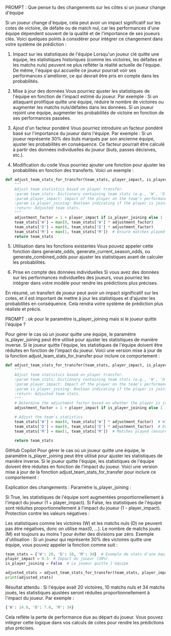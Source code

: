 PROMPT : Que pense tu des changements sur les côtes si un joueur change d'équipe

Si un joueur change d'équipe, cela peut avoir un impact significatif sur les cotes de victoire, de défaite ou de match nul, car les performances d'une équipe dépendent souvent de la qualité et de l'importance de ses joueurs clés. Voici quelques points à considérer pour intégrer ce changement dans votre système de prédiction :

1. Impact sur les statistiques de l'équipe
Lorsqu'un joueur clé quitte une équipe, les statistiques historiques (comme les victoires, les défaites et les matchs nuls) peuvent ne plus refléter la réalité actuelle de l'équipe.
De même, l'équipe qui accueille ce joueur pourrait voir ses performances s'améliorer, ce qui devrait être pris en compte dans les probabilités.

2. Mise à jour des données
Vous pourriez ajuster les statistiques de l'équipe en fonction de l'impact estimé du joueur. Par exemple :
Si un attaquant prolifique quitte une équipe, réduire le nombre de victoires ou augmenter les matchs nuls/défaites dans les données.
Si un joueur rejoint une équipe, augmenter les probabilités de victoire en fonction de ses performances passées.

3. Ajout d'un facteur pondéré
Vous pourriez introduire un facteur pondéré basé sur l'importance du joueur dans l'équipe. Par exemple :
Si un joueur représente 30% des buts marqués par son ancienne équipe, ajuster les probabilités en conséquence.
Ce facteur pourrait être calculé à partir des données individuelles du joueur (buts, passes décisives, etc.).

4. Modification du code
Vous pourriez ajouter une fonction pour ajuster les probabilités en fonction des transferts. Voici un exemple :

```python
def adjust_team_stats_for_transfer(team_stats, player_impact, is_player_joining):
    """
    Adjust team statistics based on player transfer.
    :param team_stats: Dictionary containing team stats (e.g., 'W', 'D', 'M').
    :param player_impact: Impact of the player on the team's performance (e.g., 0.3 for 30%).
    :param is_player_joining: Boolean indicating if the player is joining (True) or leaving (False).
    :return: Adjusted team stats.
    """
    adjustment_factor = 1 + player_impact if is_player_joining else 1 - player_impact
    team_stats['W'] = max(0, team_stats['W'] * adjustment_factor)
    team_stats['D'] = max(0, team_stats['D'] * adjustment_factor)
    team_stats['M'] = max(1, team_stats['M'])  # Ensure matches played is at least 1
    return team_stats
```

5. Utilisation dans les fonctions existantes
Vous pouvez appeler cette fonction dans generate_odds, generate_current_season_odds, ou generate_combined_odds pour ajuster les statistiques avant de calculer les probabilités.

6. Prise en compte des données individuelles
Si vous avez des données sur les performances individuelles des joueurs, vous pourriez les intégrer dans votre modèle pour rendre les prédictions plus précises.

En résumé, un transfert de joueur peut avoir un impact significatif sur les cotes, et il est important de mettre à jour les statistiques et d'ajuster les probabilités en conséquence. Cela rendra votre système de prédiction plus réaliste et précis.

PROMPT : ok pour le paramètre is_player_joining mais si le joueur quitte l'équipe ?

Pour gérer le cas où un joueur quitte une équipe, le paramètre is_player_joining peut être utilisé pour ajuster les statistiques de manière inverse. Si le joueur quitte l'équipe, les statistiques de l'équipe doivent être réduites en fonction de l'impact du joueur. Voici une version mise à jour de la fonction adjust_team_stats_for_transfer pour inclure ce comportement :

```python
def adjust_team_stats_for_transfer(team_stats, player_impact, is_player_joining):
    """
    Adjust team statistics based on player transfer.
    :param team_stats: Dictionary containing team stats (e.g., 'W', 'D', 'M').
    :param player_impact: Impact of the player on the team's performance (e.g., 0.3 for 30%).
    :param is_player_joining: Boolean indicating if the player is joining (True) or leaving (False).
    :return: Adjusted team stats.
    """
    # Determine the adjustment factor based on whether the player is joining or leaving
    adjustment_factor = 1 + player_impact if is_player_joining else 1 - player_impact

    # Adjust the team's statistics
    team_stats['W'] = max(0, team_stats['W'] * adjustment_factor)  # Wins
    team_stats['D'] = max(0, team_stats['D'] * adjustment_factor)  # Draws
    team_stats['M'] = max(1, team_stats['M'])  # Matches played (ensure it's at least 1)

    return team_stats
```


GitHub Copilot
Pour gérer le cas où un joueur quitte une équipe, le paramètre is_player_joining peut être utilisé pour ajuster les statistiques de manière inverse. Si le joueur quitte l'équipe, les statistiques de l'équipe doivent être réduites en fonction de l'impact du joueur. Voici une version mise à jour de la fonction adjust_team_stats_for_transfer pour inclure ce comportement :

Explication des changements :
Paramètre is_player_joining :

Si True, les statistiques de l'équipe sont augmentées proportionnellement à l'impact du joueur (1 + player_impact).
Si False, les statistiques de l'équipe sont réduites proportionnellement à l'impact du joueur (1 - player_impact).
Protection contre les valeurs négatives :

Les statistiques comme les victoires (W) et les matchs nuls (D) ne peuvent pas être négatives, donc on utilise max(0, ...).
Le nombre de matchs joués (M) est toujours au moins 1 pour éviter des divisions par zéro.
Exemple d'utilisation :
Si un joueur qui représente 30% des victoires quitte une équipe, vous pouvez appeler la fonction comme suit :

```python
team_stats = {'W': 20, 'D': 10, 'M': 34}  # Exemple de stats d'une équipe
player_impact = 0.3  # Impact du joueur (30%)
is_player_joining = False  # Le joueur quitte l'équipe

adjusted_stats = adjust_team_stats_for_transfer(team_stats, player_impact, is_player_joining)
print(adjusted_stats)
```

Résultat attendu :
Si l'équipe avait 20 victoires, 10 matchs nuls et 34 matchs joués, les statistiques ajustées seront réduites proportionnellement à l'impact du joueur. Par exemple :

```python
{'W': 14.0, 'D': 7.0, 'M': 34}
```

Cela reflète la perte de performance due au départ du joueur. Vous pouvez intégrer cette logique dans vos calculs de cotes pour rendre les prédictions plus précises.
